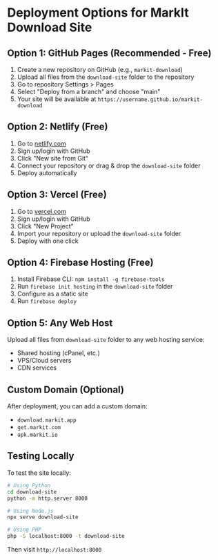 # Deployment Options for MarkIt Download Site

## Option 1: GitHub Pages (Recommended - Free)

1. Create a new repository on GitHub (e.g., `markit-download`)
2. Upload all files from the `download-site` folder to the repository
3. Go to repository Settings > Pages
4. Select "Deploy from a branch" and choose "main"
5. Your site will be available at `https://username.github.io/markit-download`

## Option 2: Netlify (Free)

1. Go to [netlify.com](https://netlify.com)
2. Sign up/login with GitHub
3. Click "New site from Git"
4. Connect your repository or drag & drop the `download-site` folder
5. Deploy automatically

## Option 3: Vercel (Free)

1. Go to [vercel.com](https://vercel.com)
2. Sign up/login with GitHub
3. Click "New Project"
4. Import your repository or upload the `download-site` folder
5. Deploy with one click

## Option 4: Firebase Hosting (Free)

1. Install Firebase CLI: `npm install -g firebase-tools`
2. Run `firebase init hosting` in the `download-site` folder
3. Configure as a static site
4. Run `firebase deploy`

## Option 5: Any Web Host

Upload all files from `download-site` folder to any web hosting service:
- Shared hosting (cPanel, etc.)
- VPS/Cloud servers
- CDN services

## Custom Domain (Optional)

After deployment, you can add a custom domain:
- `download.markit.app`
- `get.markit.com`
- `apk.markit.io`

## Testing Locally

To test the site locally:

```bash
# Using Python
cd download-site
python -m http.server 8000

# Using Node.js
npx serve download-site

# Using PHP
php -S localhost:8000 -t download-site
```

Then visit `http://localhost:8000`







